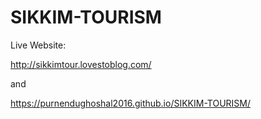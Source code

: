 # SIKKIM-TOURISM
Live Website:



http://sikkimtour.lovestoblog.com/ 



and



https://purnendughoshal2016.github.io/SIKKIM-TOURISM/

